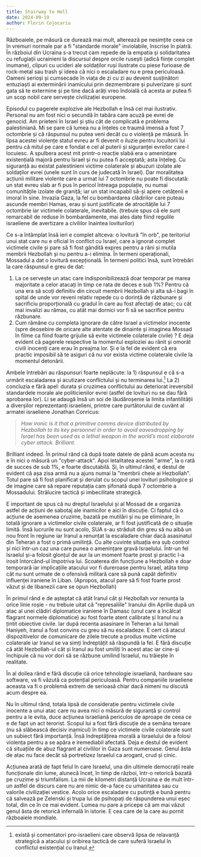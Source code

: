 ```yaml
---
title: Stairway to Hell
date: 2024-09-19
author: Florin Cojocariu
---
```

Războaiele, pe măsură ce durează mai mult, alterează pe nesimțite ceea ce în vremuri normale par a fi "standarde morale" inviolabile, înscrise în piatră. În războiul din Ucraina s-a trecut cam repede de la empatia și solidaritatea cu refugiații ucrainieni la discursul despre orcile rusești  (adică ființe complet inumane), clipuri cu ucideri ale soldaților ruși ilustrate cu piese furioase de rock-metal sau trash și ideea că nici o escaladare nu e prea periculoasă. Oameni serioși și cumsecade în viața de zi cu zi au devenit susținători entuziaști ai exterminării inamicului prin dezmembrare și pulverizare și sunt gata să te extermine și pe tine dacă arăți vreo îndoială că acesta ar putea fi un scop nobil care servește civilizației europene.

Episodul cu pagerele explozive ale Hezbollah e însă cel mai ilustrativ. Personal nu am fost nici o secundă în tabăra care acuză pe evrei de genocid. Am prieteni în Israel și știu cât de complicată e problema palestiniană. Mi se pare că lumea nu a înțeles ce traumă imensă a fost 7 octombrie și că răspunsul nu putea veni decât cu o violență pe măsură. În lipsa acestei violențe statul evreu ar fi devenit o iluzie pentru locuitorii lui pentru că mitul pe care e fondat e cel al puterii și siguranței evreilor care-l locuiesc. A spulbera acest mit printr-o reacție slabă era o amenințare existențială majoră pentru Israel și nu putea fi acceptată; asta înțeleg. Cu siguranță au existat palestinieni victime colaterale și abuzuri izolate ale soldaților evrei (unele sunt în curs de judecată în Israel). Dar moralitatea acțiunii militare violente care a urmat lui 7 octombrie nu poate fi discutată: un stat evreu slab ar fi pus în pericol întreaga populație, nu numai comunitățile izolate de graniță; iar un stat incapabil să-și apere cetățenii e imoral în sine. Invazia Gaza, la fel cu bombardarea clădirilor care puteau ascunde membri Hamas, erau și sunt justificate de atrocitățile lui 7 octombrie iar victimele colaterale, inevitabile. (trebuie spus că ele sunt remarcabil de reduse în bombardamente, mai ales date fiind regulile israeliene de avertizare a civililor înaintea loviturilor)

Ce s-a întâmplat însă ieri e complet altceva: o lovitură "în orb", pe teritoriul unui stat care nu e oficial în conflict cu Israel, care a ignorat complet victimele civile și pare să fi fost gândită expres pentru a răni și mutila membrii Hezbollah și nu pentru a-i elimina. În termeni operaționali, Mossadul a dat o lovitură excepțională. În termeni politici însă, sunt întrebări la care răspunsul e greu de dat:

1. La ce servește un atac care indisponibilizează doar temporar pe marea majoritate a celor atacați în timp ce rata de deces e sub 1%? Pentru că una era să scoți definitiv din circuit membrii Hezbollah și alta să-i bagi în spital de unde vor reveni relativ repede cu o dorință de răzbunare și sacrificiu proporțională cu gradul în care au fost afectați de atac; cu cât mai invalizi au rămas, cu atât mai dornici vor fi să se sacrifice pentru răzbunare. 
2. Cum rămâne cu completa ignorare de către Israel a victimelor inocente (spre deosebire de oricare alte atentate de dinainte și imaginea Mossad în filme ca fiind foarte grijulie să evite victimele colaterale civile) ? E deja evident că pagerele respective la momentul exploziei au rănit și omorât civili inocenți care erau în preajma lor. Și e la fel de evident că era practic imposibil să te asiguri că nu vor exista victime colaterale civile la momentul detonării.

Ambele întrebări au răspunsuri foarte neplăcute: la 1) răspunsul e că s-a urmărit escaladarea și acutizare conflictului și nu terminarea lui.[^1] La 2) concluzia e fără apel: durata și cruzimea conflictului au deteriorat ireversibil standardele morale ale politicienilor evrei (astfel de lovituri nu se dau fără aprobarea lor).  Li se adaugă însă un soi de lăudăroșenie la limita infantilității a diverșilor reprezentanți israelieni, printre care purtătorului de cuvânt al armatei israeliene Jonathan Conricus:

> *How ironic is it that a primitive comms device distributed by Hezbollah to its key personnel in order to avoid eavesdropping by Israel has been used as a lethal weapon in the world’s most elaborate cyber attack. Brilliant.*

Brilliant indeed. În primul rând că după toate datele de până acum acesta nu e în nici o măsură un "cyber-attack". Apoi letalitatea acestei "arme", la o rată de succes de sub 1%, e foarte discutabilă. Și, în ultimul rând, e destul de evident că așa zisa armă nu a ajuns numai la "membrii cheie ai Hezbollah". Totul pare să fi fost planificat și derulat cu scopul unei lovituri psihologice și de imagine care să repare reputația cam șifonată după 7 octombrie  a Mossadului. Strălucire tactică și imbecilitate strategică.

E important de spus că nu dreptul Israelului și al Mossad de a organiza astfel de acțiuni de sabotaj ale inamicilor e aici în discuție. Ci faptul că o acțiune de asemenea cruzime, bazată pe mutilări și nu pe eliminare, în totală ignorare a victimelor civile colaterale, ar fi fost justificată de o situație limită. Însă lucrurile nu sunt acolo, SUA s-au străduit din greu să nu aibă un nou front în regiune iar Iranul a renunțat la escaladare chiar dacă asasinatul din Teheran a fost o primă umilință. Cu alte cuvinte situația era sub control și nici într-un caz una care punea o amenințare gravă Israelului. Într-un fel Israelul și-a folosit glonțul de aur la un moment foarte prost și practic l-a irosit întorcând-ul împotriva lui. Scoaterea din funcțiune a Hezbollah e doar temporară iar implicațiile atacului vor fi dureroase pentru Israel, atâta timp cât nu sunt urmate de o ofensivă militară care să pună capăt definitiv influenței iraniene în Liban. (Apropos, atacul pare să fi fost foarte prost văzut și de libanezii care se opun Hezbollah)


În primul rând e de așteptat că atât Iranul cât și Hezbollah vor renunța la orice linie roșie - nu trebuie uitat că "represaliile" Iranului din Aprilie după un atac al unei clădiri diplomatice iraniene în Damasc (unul care a încălcat flagrant normele diplomatice) au fost foarte atent calibrate și Iranul nu a țintit obiective civile. Iar după recenta asasinare în Teheran a lui Ismail Haniyeh, Iranul a fost convins cu greu să nu escaladeze. E cert că atacul dispozitivelor de comunicare de zilele trecute a produs multe victime colaterale iar Iranul se va simți îndreptățit să răspundă la fel. E fără discuție că atât Hezbollah-ul cât și Iranul au fost umiliți în acest atac iar cine-și închipuie că nu vor dori să se răzbune umilind Israelul, nu trăiește în realitate.

În al doilea rând e fără discuție că orice tehnologie israeliană, hardware sau software, va fi văzută ca potențial periculoasă. Pentru companiile israeliene aceasta va fi o problemă extrem de serioasă chiar dacă nimeni nu discută acum despre ea.

Nu în ultimul rând, totala lipsă de considerație pentru victimele civile inocente a unui atac care nu avea nici o măsură de siguranță și control pentru a le evita, duce acțiunea israeliană periculos de aproape de ceea ce e de fapt un act terorist. Scopul lui a fost fără discuție de a semăna teroare (nu să slăbească decisiv inamicul)  în timp ce victimele civile colaterale sunt un subiect fără importanță. Însă îndreptățirea morală a Israelului de a folosi violența pentru a se apăra e iremediabil afectată. Deja e destul de evident că situațiile de abuz flagrant al civililor în Gaza sunt numeroase. Genul ăsta de atac nu face decât să portretizez Israelul ca arogant, crud și cinic. 

Acțiunea arată de fapt felul în care Israelul, una din ultimele democrații reale funcționale din lume, alunecă încet, în timp de război, într-o retorică bazată pe cruzime și triumfalism. La mii de kilometri distanță Ucraina e de mult într-un astfel de discurs care nu are nimic de-a face cu umanitatea sau cu valorile civilizației vestice. Acolo orice escaladare cu putință e bună pentru că salvează pe Zelenski și trupa lui de psihopați de răspunderea unui eșec total, din ce în ce mai evident. Lumea nu pare a pricepe că am mai văzut genul ăsta de retorică infernală în istorie. E cea care de la care au pornit războaiele mondiale.

[^1]: există și comentatori pro-israelieni care observă lipsa de relavanță strategică a atacului și oribirea tactică de care suferă Israelul în conflictul existențial cu Iranul.
